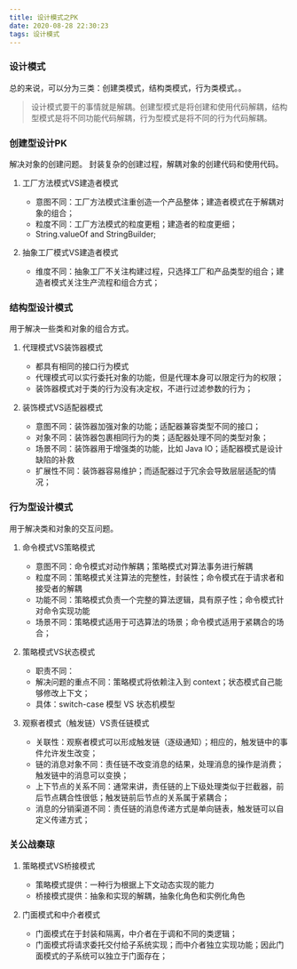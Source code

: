 ```yaml
---
title: 设计模式之PK
date: 2020-08-28 22:30:23
tags: 设计模式
---
```


### 设计模式

总的来说，可以分为三类：创建类模式，结构类模式，行为类模式。。

> 设计模式要干的事情就是解耦。创建型模式是将创建和使用代码解耦，结构型模式是将不同功能代码解耦，行为型模式是将不同的行为代码解耦。

<!--分割线-->

<!--more-->


### 创建型设计PK

解决对象的创建问题。
封装复杂的创建过程，解耦对象的创建代码和使用代码。


1. 工厂方法模式VS建造者模式
    - 意图不同：工厂方法模式注重创造一个产品整体；建造者模式在于解耦对象的组合；
    - 粒度不同：工厂方法模式的粒度更粗；建造者的粒度更细；
    - String.valueOf and StringBuilder;

2. 抽象工厂模式VS建造者模式
    - 维度不同：抽象工厂不关注构建过程，只选择工厂和产品类型的组合；建造者模式关注生产流程和组合方式；

### 结构型设计模式

用于解决一些类和对象的组合方式。

1. 代理模式VS装饰器模式
    - 都具有相同的接口行为模式
    - 代理模式可以实行委托对象的功能，但是代理本身可以限定行为的权限；
    - 装饰器模式对于类的行为没有决定权，不进行过滤参数的行为；

2. 装饰模式VS适配器模式
    - 意图不同：装饰器加强对象的功能；适配器兼容类型不同的接口；
    - 对象不同：装饰器包裹相同行为的类；适配器处理不同的类型对象；
    - 场景不同：装饰器用于增强类的功能，比如 Java IO；适配器模式是设计缺陷的补救
    - 扩展性不同：装饰器容易维护；而适配器过于冗余会导致层层适配的情况；




### 行为型设计模式

用于解决类和对象的交互问题。


1. 命令模式VS策略模式
    - 意图不同：命令模式对动作解耦；策略模式对算法事务进行解耦
    - 粒度不同：策略模式关注算法的完整性，封装性；命令模式在于请求者和接受者的解耦
    - 功能不同：策略模式负责一个完整的算法逻辑，具有原子性；命令模式针对命令实现功能
    - 场景不同：策略模式适用于可选算法的场景；命令模式适用于紧耦合的场合；
    
2. 策略模式VS状态模式
    - 职责不同：
    - 解决问题的重点不同：策略模式将依赖注入到 context；状态模式自己能够修改上下文；
    - 具体：switch-case 模型 VS 状态机模型
    
3. 观察者模式（触发链）VS责任链模式
    - 关联性：观察者模式可以形成触发链（逐级通知）；相应的，触发链中的事件允许发生改变；
    - 链的消息对象不同：责任链不改变消息的结果，处理消息的操作是消费；触发链中的消息可以变换；
    - 上下节点的关系不同：通常来讲，责任链的上下级处理类似于拦截器，前后节点耦合性很低；触发链前后节点的关系属于紧耦合；
    - 消息的分销渠道不同：责任链的消息传递方式是单向链表，触发链可以自定义传递方式；
    
### 关公战秦琼

1. 策略模式VS桥接模式
    - 策略模式提供：一种行为根据上下文动态实现的能力
    - 桥接模式提供：抽象和实现的解耦，抽象化角色和实例化角色


2. 门面模式和中介者模式
    - 门面模式在于封装和隔离，中介者在于调和不同的类逻辑；
    - 门面模式将请求委托交付给子系统实现；而中介者独立实现功能；因此门面模式的子系统可以独立于门面存在；






